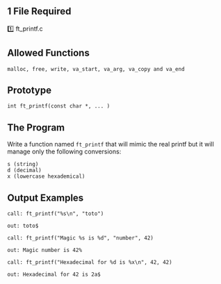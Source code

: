 ## 1 File Required

:one: ft_printf.c

## Allowed Functions
```
malloc, free, write, va_start, va_arg, va_copy and va_end
```

## Prototype
```
int ft_printf(const char *, ... )
```

## The Program

Write a function named `ft_printf` that will mimic the real printf but it will manage only the following conversions:
```
s (string)
d (decimal) 
x (lowercase hexademical)
```

## Output Examples
```
call: ft_printf("%s\n", "toto")

out: toto$
```

```
call: ft_printf("Magic %s is %d", "number", 42)

out: Magic number is 42%
```

```
call: ft_printf("Hexadecimal for %d is %x\n", 42, 42)

out: Hexadecimal for 42 is 2a$
```